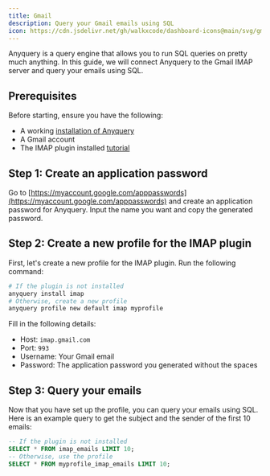 ```yaml
---
title: Gmail
description: Query your Gmail emails using SQL
icon: https://cdn.jsdelivr.net/gh/walkxcode/dashboard-icons@main/svg/gmail.svg
---
```


Anyquery is a query engine that allows you to run SQL queries on pretty much anything. In this guide, we will connect Anyquery to the Gmail IMAP server and query your emails using SQL.

## Prerequisites

Before starting, ensure you have the following:

- A working [installation of Anyquery](/docs/#installation)
- A Gmail account
- The IMAP plugin installed [tutorial](/integrations/imap)

## Step 1: Create an application password

Go to [https://myaccount.google.com/apppasswords](https://myaccount.google.com/apppasswords) and create an application password for Anyquery. Input the name you want and copy the generated password.

## Step 2: Create a new profile for the IMAP plugin

First, let's create a new profile for the IMAP plugin. Run the following command:

```bash title="Install the plugin and create a new profile"
# If the plugin is not installed
anyquery install imap
# Otherwise, create a new profile
anyquery profile new default imap myprofile
```

Fill in the following details:

- Host: `imap.gmail.com`
- Port: `993`
- Username: Your Gmail email
- Password: The application password you generated without the spaces

## Step 3: Query your emails

Now that you have set up the profile, you can query your emails using SQL. Here is an example query to get the subject and the sender of the first 10 emails:

```sql title="Query your emails"
-- If the plugin is not installed
SELECT * FROM imap_emails LIMIT 10;
-- Otherwise, use the profile
SELECT * FROM myprofile_imap_emails LIMIT 10;
```
